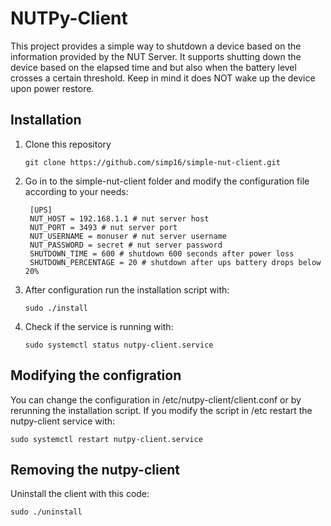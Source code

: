 # NUTPy-Client
This project provides a simple way to shutdown a device based on the information provided by the NUT Server. It supports shutting down the device based on the elapsed time and but also when the battery level crosses a certain threshold. Keep in mind it does NOT wake up the device upon power restore.

## Installation
1. Clone this repository
    ```
    git clone https://github.com/simp16/simple-nut-client.git
    ```
2. Go in to the simple-nut-client folder and modify the configuration file according to your needs:
   ```                                       
    [UPS]
    NUT_HOST = 192.168.1.1 # nut server host
    NUT_PORT = 3493 # nut server port
    NUT_USERNAME = monuser # nut server username
    NUT_PASSWORD = secret # nut server password
    SHUTDOWN_TIME = 600 # shutdown 600 seconds after power loss
    SHUTDOWN_PERCENTAGE = 20 # shutdown after ups battery drops below 20% 
   ```   
3.  After configuration run the installation script with:
    ```
    sudo ./install
    ```
4. Check if the service is running with:
   ```
   sudo systemctl status nutpy-client.service
   ```
## Modifying the configration
You can change the configuration in /etc/nutpy-client/client.conf or by rerunning the installation script. If you modify the script in /etc restart the nutpy-client service with:
```
sudo systemctl restart nutpy-client.service
```
## Removing the nutpy-client
Uninstall the client with this code:
```
sudo ./uninstall
```
